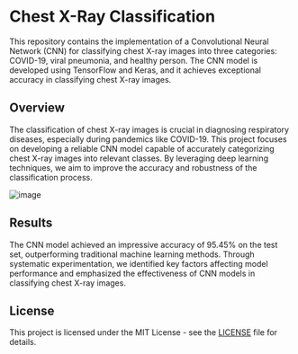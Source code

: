 # Chest X-Ray Classification

This repository contains the implementation of a Convolutional Neural Network (CNN) for classifying chest X-ray images into three categories: COVID-19, viral pneumonia, and healthy person. The CNN model is developed using TensorFlow and Keras, and it achieves exceptional accuracy in classifying chest X-ray images.

## Overview

The classification of chest X-ray images is crucial in diagnosing respiratory diseases, especially during pandemics like COVID-19. This project focuses on developing a reliable CNN model capable of accurately categorizing chest X-ray images into relevant classes. By leveraging deep learning techniques, we aim to improve the accuracy and robustness of the classification process.

![image](https://github.com/ohadwolfman/Covid-19_chest_Xray_classification/assets/99247120/c475c28c-21dd-4c46-8398-190a8479ce1c)

## Results

The CNN model achieved an impressive accuracy of 95.45% on the test set, outperforming traditional machine learning methods. Through systematic experimentation, we identified key factors affecting model performance and emphasized the effectiveness of CNN models in classifying chest X-ray images.

## License

This project is licensed under the MIT License - see the [LICENSE](LICENSE) file for details.
